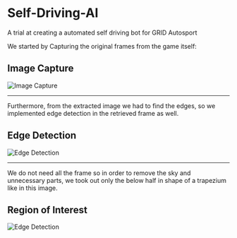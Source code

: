 # Self-Driving-AI
A trial at creating a automated self driving bot for GRID Autosport

We started by Capturing the original frames from the game itself:
## Image Capture
![Image Capture](Captures/1_caputure_edit_0.gif)


***

Furthermore, from the extracted image we had to find the edges, so we implemented edge detection in the retrieved frame as well.
## Edge Detection
![Edge Detection](Captures/2_edge_detection.gif)


***

We do not need all the frame so in order to remove the sky and unnecessary parts, we took out only the below half in shape of a trapezium like in this image.
## Region of Interest
![Edge Detection](Captures/3_region_of_interest.gif)
